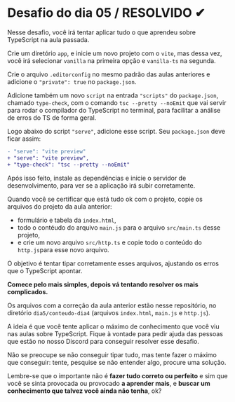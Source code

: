 # Desafio do dia 05 / RESOLVIDO ✔

Nesse desafio, você irá tentar aplicar tudo o que aprendeu sobre TypeScript na
aula passada.

Crie um diretório `app`, e inicie um novo projeto com o `vite`, mas dessa vez,
você irá selecionar `vanilla` na primeira opção e `vanilla-ts` na segunda.

Crie o arquivo `.editorconfig` no mesmo padrão das aulas anteriores e adicione
o `"private": true` no `package.json`.

Adicione também um novo `script` na entrada `"scripts"` do `package.json`, chamado
`type-check`, com o comando `tsc --pretty --noEmit` que vai servir para rodar
o compilador do TypeScript no terminal, para facilitar a análise de erros do TS
de forma geral.

Logo abaixo do script `"serve"`, adicione esse script. Seu `package.json`
deve ficar assim:

```diff
- "serve": "vite preview"
+ "serve": "vite preview",
+ "type-check": "tsc --pretty --noEmit"
```

Após isso feito, instale as dependências e inicie o servidor de desenvolvimento,
para ver se a aplicação irá subir corretamente.

Quando você se certificar que está tudo ok com o projeto, copie os arquivos do projeto
da aula anterior:

- formulário e tabela da `index.html`,
- todo o contéudo do arquivo `main.js` para o arquivo `src/main.ts` desse projeto,
- e crie um novo arquivo `src/http.ts` e copie todo o conteúdo do `http.js`para esse novo arquivo.

O objetivo é tentar tipar corretamente esses arquivos, ajustando os erros que
o TypeScript apontar.

**Comece pelo mais simples, depois vá tentando resolver os mais complicados.**

Os arquivos com a correção da aula anterior estão nesse repositório, no diretório
`dia5/conteudo-dia4` (arquivos `index.html`, `main.js` e `http.js`).

A ideia é que você tente aplicar o máximo de conhecimento que você viu nas aulas
sobre TypeScript. Fique à vontade para pedir ajuda das pessoas que estão no
nosso Discord para conseguir resolver esse desafio.

Não se preocupe se não conseguir tipar tudo, mas tente fazer o máximo que conseguir:
tente, pesquise se não entender algo, procure uma solução.

Lembre-se que o importante não é **fazer tudo correto ou perfeito** e sim que você
se sinta provocada ou provocado **a aprender mais**, e **buscar um conhecimento que
talvez você ainda não tenha**, ok?

